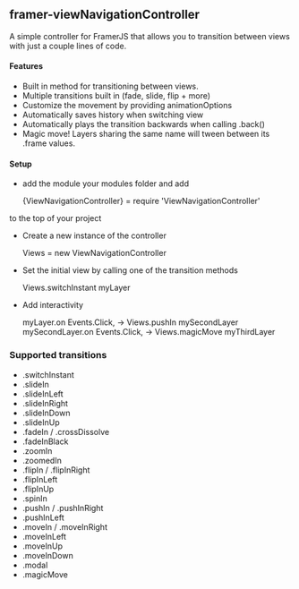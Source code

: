 ## framer-viewNavigationController
A simple controller for FramerJS that allows you to transition between views with just a couple lines of code.

#### Features
- Built in method for transitioning between views.
- Multiple transitions built in (fade, slide, flip + more)
- Customize the movement by providing animationOptions
- Automatically saves history when switching view
- Automatically plays the transition backwards when calling .back()
- Magic move! Layers sharing the same name will tween between its .frame values.

#### Setup
- add the module your modules folder and add

	{ViewNavigationController} = require 'ViewNavigationController'

to the top of your project

- Create a new instance of the controller

	Views = new ViewNavigationController

- Set the initial view by calling one of the transition methods

	Views.switchInstant myLayer

- Add interactivity

	myLayer.on Events.Click, -> Views.pushIn mySecondLayer
	mySecondLayer.on Events.Click, -> Views.magicMove myThirdLayer


### Supported transitions
- .switchInstant
- .slideIn
- .slideInLeft 
- .slideInRight
- .slideInDown 
- .slideInUp 
- .fadeIn / .crossDissolve 
- .fadeInBlack
- .zoomIn 
- .zoomedIn
- .flipIn / .flipInRight 
- .flipInLeft
- .flipInUp
- .spinIn 
- .pushIn / .pushInRight 
- .pushInLeft 
- .moveIn / .moveInRight 
- .moveInLeft 
- .moveInUp
- .moveInDown 
- .modal
- .magicMove